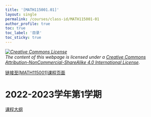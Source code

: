 ```yaml
---
title: '[MATH115001.01]'
layout: single
permalink: /courses/class-id/MATH115001-01
author_profile: true
toc: true
toc_label: '目录'
toc_sticky: true
---
```


<div class='notice--warning'>
	<p><i><a rel='license' href='http://creativecommons.org/licenses/by-nc-sa/4.0/'><img alt='Creative Commons License' style='border-width:0' src='https://i.creativecommons.org/l/by-nc-sa/4.0/88x31.png' /></a><br /> The content of this webpage is licensed under a <a rel='license' href='http://creativecommons.org/licenses/by-nc-sa/4.0/'>Creative Commons Attribution-NonCommercial-ShareAlike 4.0 International License</a>.</i></p>
</div>

<a href='https://fdu-math.github.io/courses/MATH115001'>链接至[MATH115001]课程页面<a>

# 2022-2023学年第1学期

<a href='https://fdu-math.github.io/courses/syllabus/MATH115001.01-2022-2023-1 (Encrypted).pdf'>课程大纲</a>